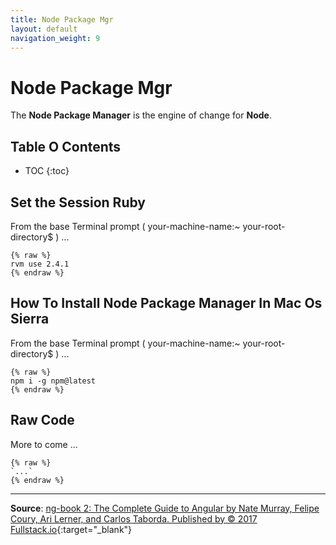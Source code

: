 ```yaml
---
title: Node Package Mgr
layout: default
navigation_weight: 9
---
```

# Node Package Mgr

The **Node Package Manager** is the engine of change for **Node**.

## Table O Contents

- TOC
{:toc}

## Set the Session Ruby

From the base Terminal prompt ( your-machine-name:~ your-root-directory$ ) ...

```liquid
{% raw %}
rvm use 2.4.1
{% endraw %}
```

## How To Install Node Package Manager In Mac Os Sierra

From the base Terminal prompt ( your-machine-name:~ your-root-directory$ ) ...

```liquid
{% raw %}
npm i -g npm@latest
{% endraw %}
```

## Raw Code

More to come ...

```liquid
{% raw %}
`...`
{% endraw %}
```

***

**Source**: [ng-book 2: The Complete Guide to Angular by Nate Murray, Felipe Coury, Ari Lerner, and Carlos Taborda. Published by © 2017 Fullstack.io](https://www.ng-book.com/2){:target="_blank"}

